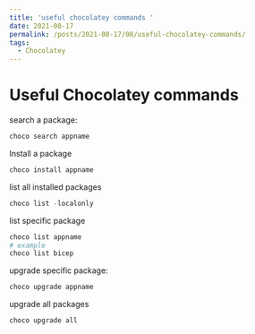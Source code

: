 ```yaml
---
title: 'useful chocolatey commands '
date: 2021-08-17
permalink: /posts/2021-08-17/08/useful-chocolatey-commands/
tags:
  - Chocolatey
---
```


# Useful Chocolatey commands

search a package:
````powershell
choco search appname
````

Install a package
````powershell
choco install appname
````

list all installed packages
````powershell
choco list -localonly
````

list specific package
````powershell
choco list appname
# example
choco list bicep
````

upgrade specific package:
````powershell
choco upgrade appname
````

upgrade all packages
````powershell
choco upgrade all
````


